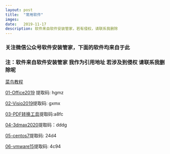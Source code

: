 ```yaml
---
layout: post
title:  "常用软件"
imges: 
date:   2019-11-17 
description: 软件来自软件安装管家，若有侵权，请联系我删除
---
```


### 关注微信公众号软件安装管家，下面的软件均来自于此 
### 注：软件来自软件安装管家 我作为引用地址 若涉及到侵权 请联系我删除呢
[菜鸟教程](https://www.runoob.com)

[01-Office2019](https://pan.baidu.com/s/10Ih_uUDiRmuJDwe4I0HF5w) 提取码: hgmz

[02-Visio2019](https://pan.baidu.com/s/12Zd8zX_hostaz-SHdSZGcw )提取码: gxmx

[03-PDF转换工具](https://pan.baidu.com/s/12Zd8zX_hostaz-SHdSZGcw)提取码:a8fc

[04-3dmax2020](https://pan.baidu.com/s/1MPYeYrbao9h2hGXS7m7zuA)提取码：dddg

[05-centos7](https://pan.baidu.com/s/1HLbQrE5M2UW1S7KFBuFLZQ )提取码: 24d4

[06-vmware15](https://pan.baidu.com/s/16_JlJ31R6wR8ja_f7o9kNw)提取码: 4c94 


